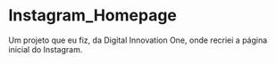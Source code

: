 # Instagram_Homepage
Um projeto que eu fiz, da Digital Innovation One, onde recriei a página inicial do Instagram.
